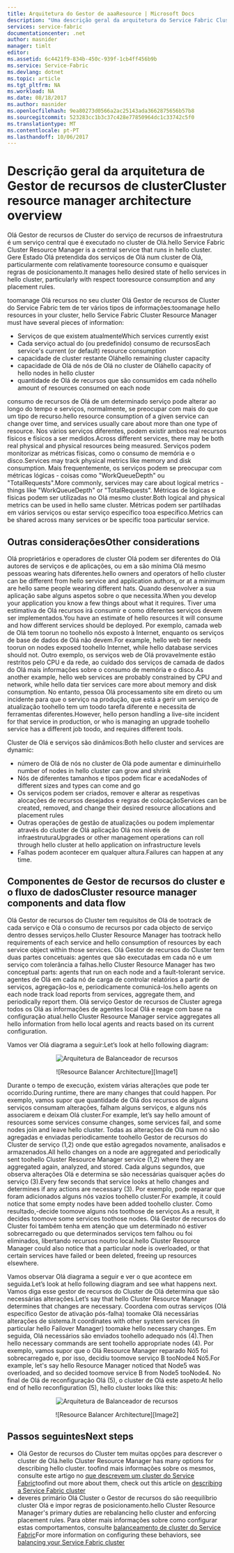 ```yaml
---
title: Arquitetura do Gestor de aaaResource | Microsoft Docs
description: "Uma descrição geral da arquitetura do Service Fabric Cluster Gestor de recursos."
services: service-fabric
documentationcenter: .net
author: masnider
manager: timlt
editor: 
ms.assetid: 6c4421f9-834b-450c-939f-1cb4ff456b9b
ms.service: Service-Fabric
ms.devlang: dotnet
ms.topic: article
ms.tgt_pltfrm: NA
ms.workload: NA
ms.date: 08/18/2017
ms.author: masnider
ms.openlocfilehash: 9ea80273d0566a2ac25143ada3662875656b57b8
ms.sourcegitcommit: 523283cc1b3c37c428e77850964dc1c33742c5f0
ms.translationtype: MT
ms.contentlocale: pt-PT
ms.lasthandoff: 10/06/2017
---
```

# <a name="cluster-resource-manager-architecture-overview"></a><span data-ttu-id="072ea-103">Descrição geral da arquitetura de Gestor de recursos de cluster</span><span class="sxs-lookup"><span data-stu-id="072ea-103">Cluster resource manager architecture overview</span></span>
<span data-ttu-id="072ea-104">Olá Gestor de recursos de Cluster do serviço de recursos de infraestrutura é um serviço central que é executado no cluster de Olá.</span><span class="sxs-lookup"><span data-stu-id="072ea-104">hello Service Fabric Cluster Resource Manager is a central service that runs in hello cluster.</span></span> <span data-ttu-id="072ea-105">Gere Estado Olá pretendida dos serviços de Olá num cluster de Olá, particularmente com relativamente tooresource consumo e quaisquer regras de posicionamento.</span><span class="sxs-lookup"><span data-stu-id="072ea-105">It manages hello desired state of hello services in hello cluster, particularly with respect tooresource consumption and any placement rules.</span></span> 

<span data-ttu-id="072ea-106">toomanage Olá recursos no seu cluster Olá Gestor de recursos de Cluster do Service Fabric tem de ter vários tipos de informações:</span><span class="sxs-lookup"><span data-stu-id="072ea-106">toomanage hello resources in your cluster, hello Service Fabric Cluster Resource Manager must have several pieces of information:</span></span>

- <span data-ttu-id="072ea-107">Serviços de que existem atualmente</span><span class="sxs-lookup"><span data-stu-id="072ea-107">Which services currently exist</span></span>
- <span data-ttu-id="072ea-108">Cada serviço actual do (ou predefinido) consumo de recursos</span><span class="sxs-lookup"><span data-stu-id="072ea-108">Each service's current (or default) resource consumption</span></span> 
- <span data-ttu-id="072ea-109">capacidade de cluster restante Olá</span><span class="sxs-lookup"><span data-stu-id="072ea-109">hello remaining cluster capacity</span></span> 
- <span data-ttu-id="072ea-110">capacidade de Olá de nós de Olá no cluster de Olá</span><span class="sxs-lookup"><span data-stu-id="072ea-110">hello capacity of hello nodes in hello cluster</span></span> 
- <span data-ttu-id="072ea-111">quantidade de Olá de recursos que são consumidos em cada nó</span><span class="sxs-lookup"><span data-stu-id="072ea-111">hello amount of resources consumed on each node</span></span>

<span data-ttu-id="072ea-112">consumo de recursos de Olá de um determinado serviço pode alterar ao longo do tempo e serviços, normalmente, se preocupar com mais do que um tipo de recurso.</span><span class="sxs-lookup"><span data-stu-id="072ea-112">hello resource consumption of a given service can change over time, and services usually care about more than one type of resource.</span></span> <span data-ttu-id="072ea-113">Nos vários serviços diferentes, podem existir ambos real recursos físicos e físicos a ser medidos.</span><span class="sxs-lookup"><span data-stu-id="072ea-113">Across different services, there may be both real physical and physical resources being measured.</span></span> <span data-ttu-id="072ea-114">Serviços podem monitorizar as métricas físicas, como o consumo de memória e o disco.</span><span class="sxs-lookup"><span data-stu-id="072ea-114">Services may track physical metrics like memory and disk consumption.</span></span> <span data-ttu-id="072ea-115">Mais frequentemente, os serviços podem se preocupar com métricas lógicas - coisas como "WorkQueueDepth" ou "TotalRequests".</span><span class="sxs-lookup"><span data-stu-id="072ea-115">More commonly, services may care about logical metrics - things like "WorkQueueDepth" or "TotalRequests".</span></span> <span data-ttu-id="072ea-116">Métricas de lógicas e físicas podem ser utilizadas no Olá mesmo cluster.</span><span class="sxs-lookup"><span data-stu-id="072ea-116">Both logical and physical metrics can be used in hello same cluster.</span></span> <span data-ttu-id="072ea-117">Métricas podem ser partilhadas em vários serviços ou estar serviço específico tooa específico.</span><span class="sxs-lookup"><span data-stu-id="072ea-117">Metrics can be shared across many services or be specific tooa particular service.</span></span>

## <a name="other-considerations"></a><span data-ttu-id="072ea-118">Outras considerações</span><span class="sxs-lookup"><span data-stu-id="072ea-118">Other considerations</span></span>
<span data-ttu-id="072ea-119">Olá proprietários e operadores de cluster Olá podem ser diferentes do Olá autores de serviços e de aplicações, ou em a são mínima Olá mesmo pessoas wearing hats diferentes.</span><span class="sxs-lookup"><span data-stu-id="072ea-119">hello owners and operators of hello cluster can be different from hello service and application authors, or at a minimum are hello same people wearing different hats.</span></span> <span data-ttu-id="072ea-120">Quando desenvolver a sua aplicação sabe alguns aspetos sobre o que necessita.</span><span class="sxs-lookup"><span data-stu-id="072ea-120">When you develop your application you know a few things about what it requires.</span></span> <span data-ttu-id="072ea-121">Tiver uma estimativa de Olá recursos irá consumir e como diferentes serviços devem ser implementados.</span><span class="sxs-lookup"><span data-stu-id="072ea-121">You have an estimate of hello resources it will consume and how different services should be deployed.</span></span> <span data-ttu-id="072ea-122">Por exemplo, camada web de Olá tem toorun no toohello nós exposto à Internet, enquanto os serviços de base de dados de Olá não devem.</span><span class="sxs-lookup"><span data-stu-id="072ea-122">For example, hello web tier needs toorun on nodes exposed toohello Internet, while hello database services should not.</span></span> <span data-ttu-id="072ea-123">Outro exemplo, os serviços web de Olá provavelmente estão restritos pelo CPU e da rede, ao cuidado dos serviços de camada de dados do Olá mais informações sobre o consumo de memória e o disco.</span><span class="sxs-lookup"><span data-stu-id="072ea-123">As another example, hello web services are probably constrained by CPU and network, while hello data tier services care more about memory and disk consumption.</span></span> <span data-ttu-id="072ea-124">No entanto, pessoa Olá processamento site em direto ou um incidente para que o serviço na produção, que está a gerir um serviço de atualização toohello tem um toodo tarefa diferente e necessita de ferramentas diferentes.</span><span class="sxs-lookup"><span data-stu-id="072ea-124">However, hello person handling a live-site incident for that service in production, or who is managing an upgrade toohello service has a different job toodo, and requires different tools.</span></span> 

<span data-ttu-id="072ea-125">Cluster de Olá e serviços são dinâmicos:</span><span class="sxs-lookup"><span data-stu-id="072ea-125">Both hello cluster and services are dynamic:</span></span>

- <span data-ttu-id="072ea-126">número de Olá de nós no cluster de Olá pode aumentar e diminuir</span><span class="sxs-lookup"><span data-stu-id="072ea-126">hello number of nodes in hello cluster can grow and shrink</span></span>
- <span data-ttu-id="072ea-127">Nós de diferentes tamanhos e tipos podem ficar e aceda</span><span class="sxs-lookup"><span data-stu-id="072ea-127">Nodes of different sizes and types can come and go</span></span>
- <span data-ttu-id="072ea-128">Os serviços podem ser criados, remover e alterar as respetivas alocações de recursos desejados e regras de colocação</span><span class="sxs-lookup"><span data-stu-id="072ea-128">Services can be created, removed, and change their desired resource allocations and placement rules</span></span>
- <span data-ttu-id="072ea-129">Outras operações de gestão de atualizações ou podem implementar através do cluster de Olá aplicação Olá nos níveis de infraestrutura</span><span class="sxs-lookup"><span data-stu-id="072ea-129">Upgrades or other management operations can roll through hello cluster at hello application on infrastructure levels</span></span>
- <span data-ttu-id="072ea-130">Falhas podem acontecer em qualquer altura.</span><span class="sxs-lookup"><span data-stu-id="072ea-130">Failures can happen at any time.</span></span>

## <a name="cluster-resource-manager-components-and-data-flow"></a><span data-ttu-id="072ea-131">Componentes de Gestor de recursos do cluster e o fluxo de dados</span><span class="sxs-lookup"><span data-stu-id="072ea-131">Cluster resource manager components and data flow</span></span>
<span data-ttu-id="072ea-132">Olá Gestor de recursos do Cluster tem requisitos de Olá de tootrack de cada serviço e Olá o consumo de recursos por cada objecto de serviço dentro desses serviços.</span><span class="sxs-lookup"><span data-stu-id="072ea-132">hello Cluster Resource Manager has tootrack hello requirements of each service and hello consumption of resources by each service object within those services.</span></span> <span data-ttu-id="072ea-133">Olá Gestor de recursos do Cluster tem duas partes concetuais: agentes que são executadas em cada nó e um serviço com tolerância a falhas.</span><span class="sxs-lookup"><span data-stu-id="072ea-133">hello Cluster Resource Manager has two conceptual parts: agents that run on each node and a fault-tolerant service.</span></span> <span data-ttu-id="072ea-134">agentes de Olá em cada nó de carga de controlar relatórios a partir de serviços, agregação-los e, periodicamente comunicá-los.</span><span class="sxs-lookup"><span data-stu-id="072ea-134">hello agents on each node track load reports from services, aggregate them, and periodically report them.</span></span> <span data-ttu-id="072ea-135">Olá serviço Gestor de recursos de Cluster agrega todos os Olá as informações de agentes local Olá e reage com base na configuração atual.</span><span class="sxs-lookup"><span data-stu-id="072ea-135">hello Cluster Resource Manager service aggregates all hello information from hello local agents and reacts based on its current configuration.</span></span>

<span data-ttu-id="072ea-136">Vamos ver Olá diagrama a seguir:</span><span class="sxs-lookup"><span data-stu-id="072ea-136">Let’s look at hello following diagram:</span></span>

<span data-ttu-id="072ea-137"><center>
![Arquitetura de Balanceador de recursos][Image1]
</center></span><span class="sxs-lookup"><span data-stu-id="072ea-137"><center>
![Resource Balancer Architecture][Image1]
</center></span></span>

<span data-ttu-id="072ea-138">Durante o tempo de execução, existem várias alterações que pode ter ocorrido.</span><span class="sxs-lookup"><span data-stu-id="072ea-138">During runtime, there are many changes that could happen.</span></span> <span data-ttu-id="072ea-139">Por exemplo, vamos supor que quantidade de Olá dos recursos de alguns serviços consumam alterações, falham alguns serviços, e alguns nós associarem e deixam Olá cluster.</span><span class="sxs-lookup"><span data-stu-id="072ea-139">For example, let’s say hello amount of resources some services consume changes, some services fail, and some nodes join and leave hello cluster.</span></span> <span data-ttu-id="072ea-140">Todas as alterações de Olá num nó são agregadas e enviadas periodicamente toohello Gestor de recursos do Cluster de serviço (1,2) onde que estão agregados novamente, analisados e armazenados.</span><span class="sxs-lookup"><span data-stu-id="072ea-140">All hello changes on a node are aggregated and periodically sent toohello Cluster Resource Manager service (1,2) where they are aggregated again, analyzed, and stored.</span></span> <span data-ttu-id="072ea-141">Cada alguns segundos, que observa alterações Olá e determina se são necessárias quaisquer ações do serviço (3).</span><span class="sxs-lookup"><span data-stu-id="072ea-141">Every few seconds that service looks at hello changes and determines if any actions are necessary (3).</span></span> <span data-ttu-id="072ea-142">Por exemplo, pode reparar que foram adicionados alguns nós vazios toohello cluster.</span><span class="sxs-lookup"><span data-stu-id="072ea-142">For example, it could notice that some empty nodes have been added toohello cluster.</span></span> <span data-ttu-id="072ea-143">Como resultado,-decide toomove alguns nós toothose de serviços.</span><span class="sxs-lookup"><span data-stu-id="072ea-143">As a result, it decides toomove some services toothose nodes.</span></span> <span data-ttu-id="072ea-144">Olá Gestor de recursos do Cluster foi também tenha em atenção que um determinado nó estiver sobrecarregado ou que determinados serviços tem falhou ou foi eliminados, libertando recursos noutro local.</span><span class="sxs-lookup"><span data-stu-id="072ea-144">hello Cluster Resource Manager could also notice that a particular node is overloaded, or that certain services have failed or been deleted, freeing up resources elsewhere.</span></span>

<span data-ttu-id="072ea-145">Vamos observar Olá diagrama a seguir e ver o que acontece em seguida.</span><span class="sxs-lookup"><span data-stu-id="072ea-145">Let’s look at hello following diagram and see what happens next.</span></span> <span data-ttu-id="072ea-146">Vamos diga esse gestor de recursos do Cluster de Olá determina que são necessárias alterações.</span><span class="sxs-lookup"><span data-stu-id="072ea-146">Let’s say that hello Cluster Resource Manager determines that changes are necessary.</span></span> <span data-ttu-id="072ea-147">Coordena com outras serviços (Olá específico Gestor de ativação pós-falha) toomake Olá necessárias alterações de sistema.</span><span class="sxs-lookup"><span data-stu-id="072ea-147">It coordinates with other system services (in particular hello Failover Manager) toomake hello necessary changes.</span></span> <span data-ttu-id="072ea-148">Em seguida, Olá necessários são enviados toohello adequado nós (4).</span><span class="sxs-lookup"><span data-stu-id="072ea-148">Then hello necessary commands are sent toohello appropriate nodes (4).</span></span> <span data-ttu-id="072ea-149">Por exemplo, vamos supor que o Olá Resource Manager reparado Nó5 foi sobrecarregado e, por isso, decidiu toomove serviço B tooNode4 Nó5.</span><span class="sxs-lookup"><span data-stu-id="072ea-149">For example, let's say hello Resource Manager noticed that Node5 was overloaded, and so decided toomove service B from Node5 tooNode4.</span></span> <span data-ttu-id="072ea-150">No final de Olá de reconfiguração Olá (5), o cluster de Olá este aspeto:</span><span class="sxs-lookup"><span data-stu-id="072ea-150">At hello end of hello reconfiguration (5), hello cluster looks like this:</span></span>

<span data-ttu-id="072ea-151"><center>
![Arquitetura de Balanceador de recursos][Image2]
</center></span><span class="sxs-lookup"><span data-stu-id="072ea-151"><center>
![Resource Balancer Architecture][Image2]
</center></span></span>

## <a name="next-steps"></a><span data-ttu-id="072ea-152">Passos seguintes</span><span class="sxs-lookup"><span data-stu-id="072ea-152">Next steps</span></span>
- <span data-ttu-id="072ea-153">Olá Gestor de recursos do Cluster tem muitas opções para descrever o cluster de Olá.</span><span class="sxs-lookup"><span data-stu-id="072ea-153">hello Cluster Resource Manager has many options for describing hello cluster.</span></span> <span data-ttu-id="072ea-154">toofind mais informações sobre os mesmos, consulte este artigo no [que descrevem um cluster do Service Fabric](./service-fabric-cluster-resource-manager-cluster-description.md)</span><span class="sxs-lookup"><span data-stu-id="072ea-154">toofind out more about them, check out this article on [describing a Service Fabric cluster](./service-fabric-cluster-resource-manager-cluster-description.md)</span></span>
- <span data-ttu-id="072ea-155">deveres primário Olá Cluster o Gestor de recursos do são reequilíbrio cluster Olá e impor regras de posicionamento.</span><span class="sxs-lookup"><span data-stu-id="072ea-155">hello Cluster Resource Manager's primary duties are rebalancing hello cluster and enforcing placement rules.</span></span> <span data-ttu-id="072ea-156">Para obter mais informações sobre como configurar estas comportamentos, consulte [balanceamento de cluster do Service Fabric](./service-fabric-cluster-resource-manager-balancing.md)</span><span class="sxs-lookup"><span data-stu-id="072ea-156">For more information on configuring these behaviors, see [balancing your Service Fabric cluster](./service-fabric-cluster-resource-manager-balancing.md)</span></span>

[Image1]:./media/service-fabric-cluster-resource-manager-architecture/Service-Fabric-Resource-Manager-Architecture-Activity-1.png
[Image2]:./media/service-fabric-cluster-resource-manager-architecture/Service-Fabric-Resource-Manager-Architecture-Activity-2.png
